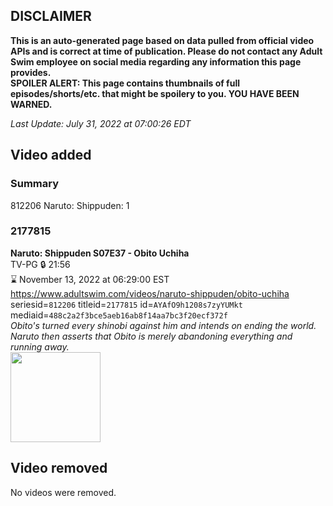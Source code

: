 ## DISCLAIMER
**This is an auto-generated page based on data pulled from official video APIs and is correct at time of publication. Please do not contact any Adult Swim employee on social media regarding any information this page provides.**  
**SPOILER ALERT: This page contains thumbnails of full episodes/shorts/etc. that might be spoilery to you. YOU HAVE BEEN WARNED.**  

_Last Update: July 31, 2022 at 07:00:26 EDT_
## Video added
### Summary
812206 Naruto: Shippuden: 1  
### 2177815
**Naruto: Shippuden S07E37 - Obito Uchiha**  
TV-PG 🔒 21:56  
⌛ November 13, 2022 at 06:29:00 EST  
https://www.adultswim.com/videos/naruto-shippuden/obito-uchiha  
seriesid=`812206` titleid=`2177815` id=`AYAfO9h1208s7zyYUMkt` mediaid=`488c2a2f3bce5aeb16ab8f14aa7bc3f20ecf372f`  
_Obito's turned every shinobi against him and intends on ending the world. Naruto then asserts that Obito is merely abandoning everything and running away._  
<a href="https://media.cdn.adultswim.com/uploads/20220412/thumbnails/2_22412152468-NarutoShippuden_385_ObitoUchiha.png"><img src="https://media.cdn.adultswim.com/uploads/20220412/thumbnails/2_22412152468-NarutoShippuden_385_ObitoUchiha.png" height="144px" /></a>
## Video removed
No videos were removed.  
